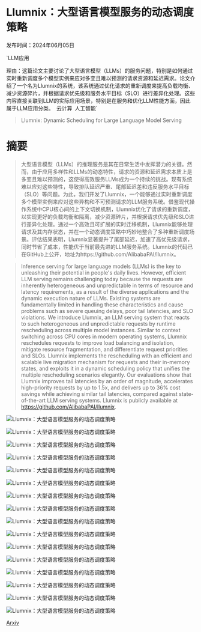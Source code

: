 # Llumnix：大型语言模型服务的动态调度策略

发布时间：2024年06月05日

`LLM应用

理由：这篇论文主要讨论了大型语言模型（LLMs）的服务问题，特别是如何通过实时重新调度多个模型实例来应对多变且难以预测的请求资源和延迟需求。论文介绍了一个名为Llumnix的系统，该系统通过优化请求的重新调度来提高负载均衡、减少资源碎片，并根据请求优先级和服务水平目标（SLO）进行差异化处理。这些内容直接关联到LLM的实际应用场景，特别是在服务和优化LLM性能方面，因此属于LLM应用分类。` `云计算` `人工智能`

> Llumnix: Dynamic Scheduling for Large Language Model Serving

# 摘要

> 大型语言模型（LLMs）的推理服务是其在日常生活中发挥潜力的关键。然而，由于应用多样性和LLMs的动态特性，请求的资源和延迟需求本质上是多变且难以预测的，这使得高效服务LLMs成为一个持续的挑战。现有系统难以应对这些特性，导致排队延迟严重、尾部延迟差和违反服务水平目标（SLO）等问题。为此，我们开发了Llumnix，一个能够通过实时重新调度多个模型实例来应对这些异构和不可预测请求的LLM服务系统。借鉴现代操作系统中CPU核心间的上下文切换机制，Llumnix优化了请求的重新调度，以实现更好的负载均衡和隔离，减少资源碎片，并根据请求优先级和SLO进行差异化处理。通过一个高效且可扩展的实时迁移机制，Llumnix能够处理请求及其内存状态，并在一个动态调度策略中巧妙地整合了多种重新调度场景。评估结果表明，Llumnix显著提升了尾部延迟，加速了高优先级请求，同时节省了成本，性能优于当前最先进的LLM服务系统。Llumnix的代码已在GitHub上公开，地址为https://github.com/AlibabaPAI/llumnix。

> Inference serving for large language models (LLMs) is the key to unleashing their potential in people's daily lives. However, efficient LLM serving remains challenging today because the requests are inherently heterogeneous and unpredictable in terms of resource and latency requirements, as a result of the diverse applications and the dynamic execution nature of LLMs. Existing systems are fundamentally limited in handling these characteristics and cause problems such as severe queuing delays, poor tail latencies, and SLO violations.
  We introduce Llumnix, an LLM serving system that reacts to such heterogeneous and unpredictable requests by runtime rescheduling across multiple model instances. Similar to context switching across CPU cores in modern operating systems, Llumnix reschedules requests to improve load balancing and isolation, mitigate resource fragmentation, and differentiate request priorities and SLOs. Llumnix implements the rescheduling with an efficient and scalable live migration mechanism for requests and their in-memory states, and exploits it in a dynamic scheduling policy that unifies the multiple rescheduling scenarios elegantly. Our evaluations show that Llumnix improves tail latencies by an order of magnitude, accelerates high-priority requests by up to 1.5x, and delivers up to 36% cost savings while achieving similar tail latencies, compared against state-of-the-art LLM serving systems. Llumnix is publicly available at https://github.com/AlibabaPAI/llumnix.

![Llumnix：大型语言模型服务的动态调度策略](../../../paper_images/2406.03243/x1.png)

![Llumnix：大型语言模型服务的动态调度策略](../../../paper_images/2406.03243/x2.png)

![Llumnix：大型语言模型服务的动态调度策略](../../../paper_images/2406.03243/x3.png)

![Llumnix：大型语言模型服务的动态调度策略](../../../paper_images/2406.03243/x4.png)

![Llumnix：大型语言模型服务的动态调度策略](../../../paper_images/2406.03243/x5.png)

![Llumnix：大型语言模型服务的动态调度策略](../../../paper_images/2406.03243/x6.png)

![Llumnix：大型语言模型服务的动态调度策略](../../../paper_images/2406.03243/x7.png)

![Llumnix：大型语言模型服务的动态调度策略](../../../paper_images/2406.03243/x8.png)

![Llumnix：大型语言模型服务的动态调度策略](../../../paper_images/2406.03243/x9.png)

![Llumnix：大型语言模型服务的动态调度策略](../../../paper_images/2406.03243/x10.png)

![Llumnix：大型语言模型服务的动态调度策略](../../../paper_images/2406.03243/x11.png)

![Llumnix：大型语言模型服务的动态调度策略](../../../paper_images/2406.03243/x12.png)

![Llumnix：大型语言模型服务的动态调度策略](../../../paper_images/2406.03243/x13.png)

![Llumnix：大型语言模型服务的动态调度策略](../../../paper_images/2406.03243/x14.png)

![Llumnix：大型语言模型服务的动态调度策略](../../../paper_images/2406.03243/x15.png)

![Llumnix：大型语言模型服务的动态调度策略](../../../paper_images/2406.03243/x16.png)

[Arxiv](https://arxiv.org/abs/2406.03243)